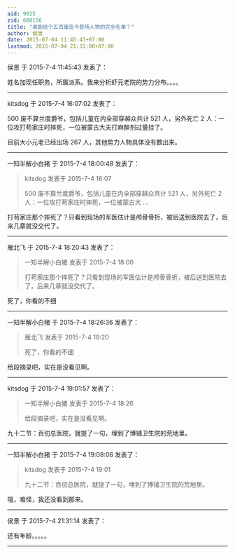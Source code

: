 ```yaml
---
aid: 9025
zid: 600156
title: "谁能给个五百废迄今登场人物的完全名单？"
author: 侯景
date: 2015-07-04 11:45:43+07:00
lastmod: 2015-07-04 21:31:00+07:00
---
```


侯景 于 2015-7-4 11:45:43 发表了：

姓名加现任职务，所属派系。我来分析虾元老院的势力分布。。。。

---

kitsdog 于 2015-7-4 16:07:02 发表了：

500 废不算兰度爵爷，包括儿童在内全部穿越众共计 521 人，另外死亡 2 人：一位攻打苟家庄时摔死，一位被蒙古大夫打麻醉剂过量挂了。

目前大小元老已经出场 267 人，其他势力人物具体没有数出来。

---

一知半解小白猪 于 2015-7-4 18:00:48 发表了：

> kitsdog 发表于 2015-7-4 16:07
>
> 500 废不算兰度爵爷，包括儿童在内全部穿越众共计 521 人，另外死亡 2 人：一位攻打苟家庄时摔死，一位被蒙古大 ...

打苟家庄那个摔死了？只看到现场的军医估计是颅骨骨折，被后送到医院去了，后来几章就没交代了。

---

雁北飞 于 2015-7-4 18:20:43 发表了：

> 一知半解小白猪 发表于 2015-7-4 18:00
>
> 打苟家庄那个摔死了？只看到现场的军医估计是颅骨骨折，被后送到医院去了，后来几章就没交代了。

死了，你看的不细

---

一知半解小白猪 于 2015-7-4 18:26:36 发表了：

> 雁北飞 发表于 2015-7-4 18:20
>
> 死了，你看的不细

给段摘录吧，实在是没看见啊。

---

kitsdog 于 2015-7-4 19:01:57 发表了：

> 一知半解小白猪 发表于 2015-7-4 18:26
>
> 给段摘录吧，实在是没看见啊。

九十二节：百仞总医院，就提了一句，埋到了博铺卫生院的荒地里。

---

一知半解小白猪 于 2015-7-4 19:08:06 发表了：

> kitsdog 发表于 2015-7-4 19:01
>
> 九十二节：百仞总医院，就提了一句，埋到了博铺卫生院的荒地里。

哦，难怪，我还没看到那来。

---

侯景 于 2015-7-4 21:31:14 发表了：

还有年龄。。。。。

---
